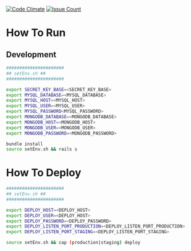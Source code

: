 [![Code Climate](https://codeclimate.com/github/bedwarsnetwork/www.bedwars.network/badges/gpa.svg)](https://codeclimate.com/github/bedwarsnetwork/www.bedwars.network) [![Issue Count](https://codeclimate.com/github/bedwarsnetwork/www.bedwars.network/badges/issue_count.svg)](https://codeclimate.com/github/bedwarsnetwork/www.bedwars.network)

# How To Run

## Development

```sh
######################
## setEnv.sh ##
######################

export SECRET_KEY_BASE=<SECRET_KEY_BASE>
export MYSQL_DATABASE=<MYSQL_DATABASE>
export MYSQL_HOST=<MYSQL_HOST>
export MYSQL_USER=<MYSQL_USER>
export MYSQL_PASSWORD<MYSQL_PASSWORD>
export MONGODB_DATABASE=<MONGODB_DATABASE>
export MONGODB_HOST=<MONGODB_HOST>
export MONGODB_USER=<MONGODB_USER>
export MONGODB_PASSWORD=<MONGODB_PASSWORD>
```

```sh
bundle install
source setEnv.sh && rails s
```

# How To Deploy

```sh
######################
## setEnv.sh ##
######################

export DEPLOY_HOST=<DEPLOY_HOST>
export DEPLOY_USER=<DEPLOY_HOST>
export DEPLOY_PASSWORD=<DEPLOY_PASSWORD>
export DEPLOY_LISTEN_PORT_PRODUCTION=<DEPLOY_LISTEN_PORT_PRODUCTION>
export DEPLOY_LISTEN_PORT_STAGING=<DEPLOY_LISTEN_PORT_STAGING>
```

```sh
source setEnv.sh && cap (production|staging) deploy
```